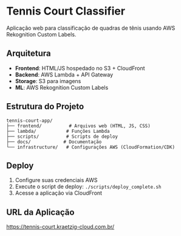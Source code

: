 # Tennis Court Classifier

Aplicação web para classificação de quadras de tênis usando AWS Rekognition Custom Labels.

## Arquitetura

- **Frontend**: HTML/JS hospedado no S3 + CloudFront
- **Backend**: AWS Lambda + API Gateway
- **Storage**: S3 para imagens
- **ML**: AWS Rekognition Custom Labels

## Estrutura do Projeto

```
tennis-court-app/
├── frontend/          # Arquivos web (HTML, JS, CSS)
├── lambda/           # Funções Lambda
├── scripts/          # Scripts de deploy
├── docs/            # Documentação
└── infrastructure/   # Configurações AWS (CloudFormation/CDK)
```

## Deploy

1. Configure suas credenciais AWS
2. Execute o script de deploy: `./scripts/deploy_complete.sh`
3. Acesse a aplicação via CloudFront

## URL da Aplicação

https://tennis-court.kraetzig-cloud.com.br/
